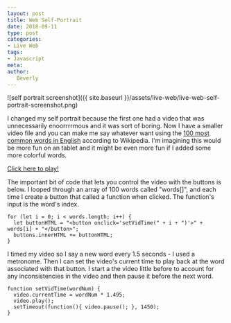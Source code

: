```yaml
---
layout: post
title: Web Self-Portrait
date: 2018-09-11
type: post
categories:
- Live Web
tags:
- Javascript
meta:
author:
   Beverly
---
```


![self portrait screenshot]({{ site.baseurl }}/assets/live-web/live-web-self-portrait-screenshot.png)

I changed my self portrait because the first one had a video that was unnecessarily enoorrrrmous and it was sort of boring. Now I have a smaller video file and you can make me say whatever want using the [100 most common words in English](https://en.wikipedia.org/wiki/Most_common_words_in_English) according to Wikipedia. I'm imagining this would be more fun on an tablet and it might be even more fun if I added some more colorful words.

[Click here to play!](https://itp.beverlychou.com/live-web/2018_9_10_BetterSelfPortrait/)

<!--more-->

The important bit of code that lets you control the video with the buttons is below. I looped through an array of 100 words called "words[]", and each time I create a button that called a function when clicked. The function's input is the word's index.

```
for (let i = 0; i < words.length; i++) {
  let buttonHTML = "<button onclick='setVidTime(" + i + ")'>" + words[i] + "</button>";
  buttons.innerHTML += buttonHTML;
}
```

I timed my video so I say a new word every 1.5 seconds - I used a metronome. Then I can set the video's current time to play back at the word associated with that button. I start a the video little before to account for any inconsistencies in the video and then pause it before the next word. 

```
function setVidTime(wordNum) {
  video.currentTime = wordNum * 1.495;
  video.play();
  setTimeout(function(){ video.pause(); }, 1450);
}
```
